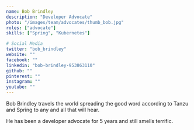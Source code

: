 ```yaml
---
name: Bob Brindley
description: "Developer Advocate"
photo: "/images/team/advocates/thumb_bob.jpg"
roles: ["advocate"]
skills: ["Spring", "Kubernetes"]

# Social Media 
twitter: "bob_brindley"
website: ""
facebook: ""
linkedin: "bob-brindley-953863110"
github: ""
pinterest: ""
instagram: ""
youtube: ""
---
```


Bob Brindley travels the world spreading the good word according to Tanzu and Spring to any and all that will hear.

He has been a developer advocate for 5 years and still smells terrific.

<!--more-->
